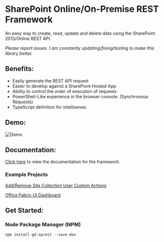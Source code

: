 # SharePoint Online/On-Premise REST Framework
An easy way to create, read, update and delete data using the SharePoint 2013/Online REST API.

*Please report issues. I am constantly updating/fixing/testing to make this library better.*

## Benefits:
* Easily generate the REST API request
* Easier to develop against a SharePoint Hosted App
* Ability to control the order of execution of requests
* PowerShell-Like experience in the browser console. (Synchronous Requests)
* TypeScript definition for intellisense.

## Demo:
![Demo](https://raw.githubusercontent.com/gunjandatta/sprest/master/images/demo.gif)

## Documentation:
[Click here](https://github.com/gunjandatta/sprest/wiki) to view the documentation for the framework.

### Example Projects
[Add/Remove Site Collection User Custom Actions](https://github.com/gunjandatta/sprest-sitecustomactions)

[Office Fabric UI Dashboard](https://github.com/gunjandatta/sprest-list)

## Get Started:
### Node Package Manager (NPM)
```
npm install gd-sprest --save-dev
```
